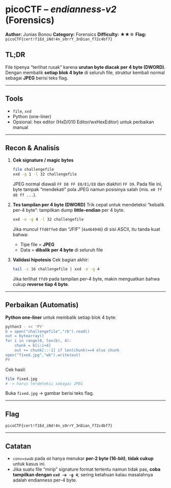 # picoCTF – *endianness-v2* (Forensics)

**Author:** Junias Bonou
**Category:** Forensics
**Difficulty:** ★★☆
**Flag:** `picoCTF{cert!f1Ed_iNd!4n_s0rrY_3nDian_f72c4bf7}`

## TL;DR

File tipenya “terlihat rusak” karena **urutan byte diacak per 4 byte (DWORD)**. Dengan membalik **setiap blok 4 byte** di seluruh file, struktur kembali normal sebagai **JPEG** berisi teks flag.

---

## Tools

* `file`, `xxd`
* Python (one-liner)
* Opsional: hex editor (HxD/010 Editor/wxHexEditor) untuk perbaikan manual

---

## Recon & Analisis

1. **Cek signature / magic bytes**

   ```bash
   file challengefile
   xxd -g 1 -l 32 challengefile
   ```

   JPEG normal diawali `FF D8 FF E0/E1/E8` dan diakhiri `FF D9`.
   Pada file ini, byte tampak “mendekati” pola JPEG namun posisinya salah (mis. `e0 ff d8 ff ...`).

2. **Tes tampilan per 4 byte (DWORD)**
   Trik cepat untuk mendeteksi “kebalik per-4 byte”: tampilkan dump **little-endian** per 4 byte.

   ```bash
   xxd -e -g 4 -l 32 challengefile
   ```

   Jika muncul `ffd8ffe0` dan “JFIF” (`4a464946`) di sisi ASCII, itu tanda kuat bahwa:

   * Tipe file = **JPEG**
   * Data = **dibalik per 4 byte** di seluruh file

3. **Validasi hipotesis**
   Cek bagian akhir:

   ```bash
   tail -c 16 challengefile | xxd -e -g 4
   ```

   Jika terlihat `ffd9` pada tampilan per-4 byte, makin menguatkan bahwa cukup **reverse tiap 4 byte**.

---

## Perbaikan (Automatis)

**Python one-liner** untuk membalik setiap blok 4 byte:

```bash
python3 - << 'PY'
b = open("challengefile","rb").read()
out = bytearray()
for i in range(0, len(b), 4):
    chunk = b[i:i+4]
    out += chunk[::-1] if len(chunk)==4 else chunk
open("fixed.jpg","wb").write(out)
PY
```

Cek hasil:

```bash
file fixed.jpg
# -> harus terdeteksi sebagai JPEG
```

Buka `fixed.jpg` → gambar berisi teks flag.

---

## Flag

```
picoCTF{cert!f1Ed_iNd!4n_s0rrY_3nDian_f72c4bf7}
```

---

## Catatan

* `conv=swab` pada `dd` hanya menukar **per-2 byte (16-bit)**, **tidak cukup** untuk kasus ini.
* Jika suatu file “mirip” signature format tertentu namun tidak pas, **coba tampilkan dengan `xxd -e -g 4`**; sering ketahuan kalau masalahnya adalah endianness per-4 byte.
